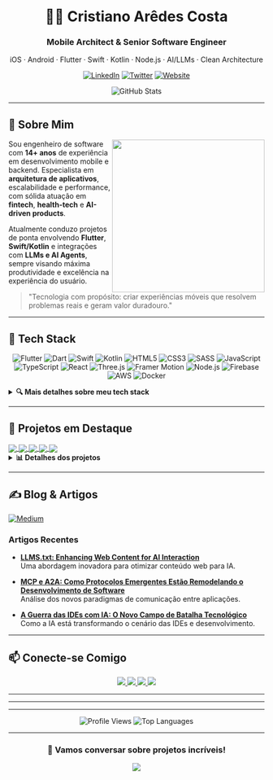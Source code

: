 # <div align="center">👨‍💻 Cristiano Arêdes Costa</div>

<div align="center">
  <h3>Mobile Architect & Senior Software Engineer</h3>
  <p>iOS · Android · Flutter · Swift · Kotlin · Node.js · AI/LLMs · Clean Architecture</p>
</div>

<div align="center">
  
  [![LinkedIn](https://img.shields.io/badge/LinkedIn-0077B5?style=for-the-badge&logo=linkedin&logoColor=white)](https://www.linkedin.com/in/cristianoaredes/)
  [![Twitter](https://img.shields.io/badge/Twitter-1DA1F2?style=for-the-badge&logo=twitter&logoColor=white)](https://twitter.com/cristianoaredes)
  [![Website](https://img.shields.io/badge/Website-28B463?style=for-the-badge&logo=About.me&logoColor=white)](https://aredes.me)
  
</div>

<div align="center">
  <img src="https://github-readme-stats.vercel.app/api?username=cristianoaredes&show_icons=true&theme=tokyonight" alt="GitHub Stats" />
</div>

---

## 📖 Sobre Mim

<img align="right" width="300" src="https://github-readme-streak-stats.herokuapp.com/?user=cristianoaredes&theme=tokyonight" />

Sou engenheiro de software com **14+ anos** de experiência em desenvolvimento mobile e backend. Especialista em **arquitetura de aplicativos**, escalabilidade e performance, com sólida atuação em **fintech**, **health-tech** e **AI-driven products**. 

Atualmente conduzo projetos de ponta envolvendo **Flutter**, **Swift/Kotlin** e integrações com **LLMs e AI Agents**, sempre visando máxima produtividade e excelência na experiência do usuário.

> "Tecnologia com propósito: criar experiências móveis que resolvem problemas reais e geram valor duradouro."

---

## 🔧 Tech Stack

<div align="center">

  ![Flutter](https://img.shields.io/badge/Flutter-02569B?style=for-the-badge&logo=flutter&logoColor=white)
  ![Dart](https://img.shields.io/badge/Dart-0175C2?style=for-the-badge&logo=dart&logoColor=white)
  ![Swift](https://img.shields.io/badge/Swift-FA7343?style=for-the-badge&logo=swift&logoColor=white)
  ![Kotlin](https://img.shields.io/badge/Kotlin-0095D5?style=for-the-badge&logo=kotlin&logoColor=white)
  ![HTML5](https://img.shields.io/badge/HTML5-E34F26?style=for-the-badge&logo=html5&logoColor=white)
  ![CSS3](https://img.shields.io/badge/CSS3-1572B6?style=for-the-badge&logo=css3&logoColor=white)
  ![SASS](https://img.shields.io/badge/Sass-CC6699?style=for-the-badge&logo=sass&logoColor=white)
  ![JavaScript](https://img.shields.io/badge/JavaScript-F7DF1E?style=for-the-badge&logo=javascript&logoColor=black)
  ![TypeScript](https://img.shields.io/badge/TypeScript-007ACC?style=for-the-badge&logo=typescript&logoColor=white)
  ![React](https://img.shields.io/badge/React-20232A?style=for-the-badge&logo=react&logoColor=61DAFB)
  ![Three.js](https://img.shields.io/badge/Three.js-000000?style=for-the-badge&logo=three.js&logoColor=white)
  ![Framer Motion](https://img.shields.io/badge/Framer_Motion-0055FF?style=for-the-badge&logo=framer&logoColor=white)
  ![Node.js](https://img.shields.io/badge/Node.js-339933?style=for-the-badge&logo=node.js&logoColor=white)
  ![Firebase](https://img.shields.io/badge/Firebase-FFCA28?style=for-the-badge&logo=firebase&logoColor=black)
  ![AWS](https://img.shields.io/badge/AWS-232F3E?style=for-the-badge&logo=amazon-aws&logoColor=white)
  ![Docker](https://img.shields.io/badge/Docker-2496ED?style=for-the-badge&logo=docker&logoColor=white)
  
</div>

<details>
  <summary><b>🔍 Mais detalhes sobre meu tech stack</b></summary>
  <br>
  
  ### Mobile Nativo
  - Swift · Objective-C · Kotlin · Java
  
  ### Multiplataforma
  - Flutter · Dart · React Native · Xamarin.Forms
  
  ### Arquiteturas
  - Clean Architecture · MVVM · BLoC · Modularização
  
  ### Backend & API
  - Node.js · Express · FastAPI · GraphQL · REST
  
  ### Cloud & DevOps
  - AWS (Lambda · S3 · DynamoDB) · Firebase · Docker · Kubernetes · CI/CD (Fastlane · GitHub Actions · Jenkins)
  
     ### Web & Animações
   - HTML5 · CSS3 · SASS/SCSS · Three.js · WebGL · Canvas · SVG
   - Framer Motion · GSAP · Lottie · CSS Animations · WebXR
   
   ### AI & ML
   - OpenAI · LangChain · RAG · Vector DBs · CrewAI · AI Agents
   
   ### Banco de Dados
   - MongoDB · PostgreSQL · SQLite · Realm · Firestore
   
   ### Testes & QA
   - XCTest · Espresso · Flutter Driver · Mockito
   
   ### Versionamento
   - Git · GitFlow · GitHub · GitLab
</details>

---

## 🚀 Projetos em Destaque

<div class="projects-grid">

  <a href="https://recyco.app/">
    <img align="center" src="https://github-readme-stats.vercel.app/api/pin/?username=cristianoaredes&repo=recyco-app&theme=tokyonight" />
  </a>
  <a href="https://github.com/cristianoaredes/super-app-flutter-sample">
    <img align="center" src="https://github-readme-stats.vercel.app/api/pin/?username=cristianoaredes&repo=super-app-flutter-sample&theme=tokyonight" />
  </a>
  <a href="https://github.com/cristianoaredes/AnythingToLLMs.txt">
    <img align="center" src="https://github-readme-stats.vercel.app/api/pin/?username=cristianoaredes&repo=AnythingToLLMs.txt&theme=tokyonight" />
  </a>
  <a href="https://github.com/cristianoaredes/NodeForge-API">
    <img align="center" src="https://github-readme-stats.vercel.app/api/pin/?username=cristianoaredes&repo=NodeForge-API&theme=tokyonight" />
  </a>
  <a href="https://github.com/cristianoaredes/codemodel-cli">
    <img align="center" src="https://github-readme-stats.vercel.app/api/pin/?username=cristianoaredes&repo=codemodel-cli&theme=tokyonight" />
  </a>

</div>

<details>
  <summary><b>📊 Detalhes dos projetos</b></summary>
  <br>
  
  | Projeto | Descrição | Tech Highlights |
  | --- | --- | --- |
  
  | [Super App Demo](https://github.com/cristianoaredes/super-app-flutter-sample) | "Super App" modular com GoRouter e GetIt | Flutter · Modular · BLoC |
  | [AnythingToLLMs.txt](https://github.com/cristianoaredes/AnythingToLLMs.txt) | Conversor de documentos otimizado para modelos de linguagem | Python · FastAPI · Docker · PDF · DOCX · HTML |
  | [NodeForge-API](https://github.com/cristianoaredes/NodeForge-API) | API para construção de fluxos de processamento de dados | Node.js · REST API · Data Processing |
  | [Codemodel CLI](https://github.com/cristianoaredes/codemodel-cli) | Interface CLI para geração de código com modelos de IA | Python · CLI · Code Generation · AI Models |
</details>

---

## ✍️ Blog & Artigos

<div>
  <a href="https://medium.com/@cristianoaredes" target="_blank">
    <img src="https://img.shields.io/badge/Medium-12100E?style=for-the-badge&logo=medium&logoColor=white" alt="Medium">
  </a>
</div>

### Artigos Recentes

* **[LLMS.txt: Enhancing Web Content for AI Interaction](https://medium.com/@cristianoaredes/llms-txt-enhancing-web-content-for-ai-interaction-9ae0f80c6da6)**
  <br>Uma abordagem inovadora para otimizar conteúdo web para IA.

* **[MCP e A2A: Como Protocolos Emergentes Estão Remodelando o Desenvolvimento de Software](https://medium.com/@cristianoaredes/mcp-e-a2a-como-protocolos-emergentes-est%C3%A3o-remodelando-o-desenvolvimento-de-software-a0431e096c53)**
  <br>Análise dos novos paradigmas de comunicação entre aplicações.

* **[A Guerra das IDEs com IA: O Novo Campo de Batalha Tecnológico](https://medium.com/@cristianoaredes/a-guerra-das-ides-com-ia-o-novo-campo-de-batalha-tecnol%C3%B3gico-e0389ecda32c)**
  <br>Como a IA está transformando o cenário das IDEs e desenvolvimento.

---

## 📫 Conecte-se Comigo  

<div align="center">
  
  <a href="https://aredes.me">
    <img src="https://img.shields.io/badge/Website-aredes.me-28B463?style=for-the-badge" />
  </a>
  <a href="https://www.linkedin.com/in/cristianoaredes/">
    <img src="https://img.shields.io/badge/LinkedIn-cristianoaredes-0A66C2?style=for-the-badge&logo=linkedin" />
  </a>
  <a href="mailto:cristianoaredes@icloud.com">
    <img src="https://img.shields.io/badge/Email-cristianoaredes@icloud.com-D14836?style=for-the-badge&logo=gmail" />
  </a>
  <a href="https://twitter.com/cristianoaredes">
    <img src="https://img.shields.io/badge/Twitter-@cristianoaredes-1DA1F2?style=for-the-badge&logo=twitter" />
  </a>
  
</div>

---

---

---

<div align="center">
  
  <img src="https://komarev.com/ghpvc/?username=cristianoaredes&style=flat-square&color=blue" alt="Profile Views"/>
  
  <img src="https://github-readme-stats.vercel.app/api/top-langs/?username=cristianoaredes&layout=compact&theme=tokyonight" alt="Top Languages" />
  
</div>

---

<div align="center">
  
  ### 💬 Vamos conversar sobre projetos incríveis!
  
  <a href="https://calendly.com/cristianoaredes/30min">
    <img src="https://img.shields.io/badge/Agende_uma_reunião-4285F4?style=for-the-badge&logo=google-calendar&logoColor=white" />
  </a>
  
</div>
